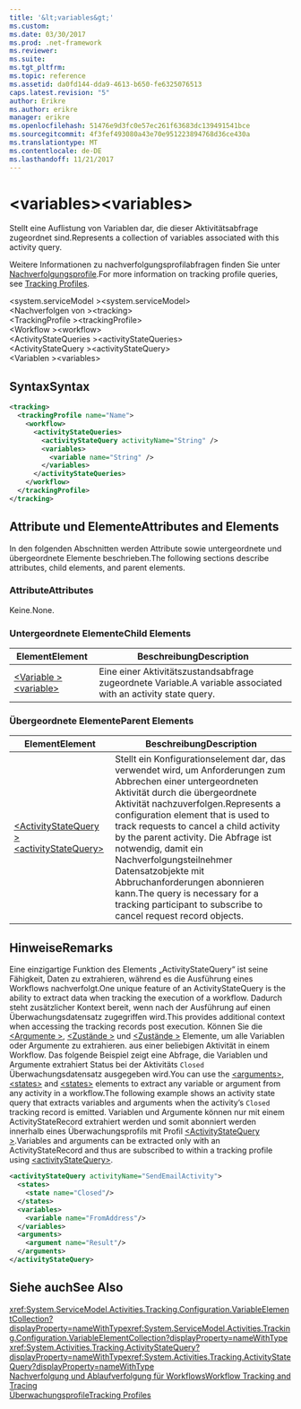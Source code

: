 ```yaml
---
title: '&lt;variables&gt;'
ms.custom: 
ms.date: 03/30/2017
ms.prod: .net-framework
ms.reviewer: 
ms.suite: 
ms.tgt_pltfrm: 
ms.topic: reference
ms.assetid: da0fd144-dda9-4613-b650-fe6325076513
caps.latest.revision: "5"
author: Erikre
ms.author: erikre
manager: erikre
ms.openlocfilehash: 51476e9d3fc0e57ec261f63683dc139491541bce
ms.sourcegitcommit: 4f3fef493080a43e70e951223894768d36ce430a
ms.translationtype: MT
ms.contentlocale: de-DE
ms.lasthandoff: 11/21/2017
---
```

# <a name="ltvariablesgt"></a><span data-ttu-id="69985-102">&lt;variables&gt;</span><span class="sxs-lookup"><span data-stu-id="69985-102">&lt;variables&gt;</span></span>
<span data-ttu-id="69985-103">Stellt eine Auflistung von Variablen dar, die dieser Aktivitätsabfrage zugeordnet sind.</span><span class="sxs-lookup"><span data-stu-id="69985-103">Represents a collection of variables associated with this activity query.</span></span>  
  
 <span data-ttu-id="69985-104">Weitere Informationen zu nachverfolgungsprofilabfragen finden Sie unter [Nachverfolgungsprofile](../../../../../docs/framework/windows-workflow-foundation/tracking-profiles.md).</span><span class="sxs-lookup"><span data-stu-id="69985-104">For more information on tracking profile queries, see [Tracking Profiles](../../../../../docs/framework/windows-workflow-foundation/tracking-profiles.md).</span></span>  
  
<span data-ttu-id="69985-105">\<system.serviceModel ></span><span class="sxs-lookup"><span data-stu-id="69985-105">\<system.serviceModel></span></span>  
<span data-ttu-id="69985-106">\<Nachverfolgen von ></span><span class="sxs-lookup"><span data-stu-id="69985-106">\<tracking></span></span>  
<span data-ttu-id="69985-107">\<TrackingProfile ></span><span class="sxs-lookup"><span data-stu-id="69985-107">\<trackingProfile></span></span>  
<span data-ttu-id="69985-108">\<Workflow ></span><span class="sxs-lookup"><span data-stu-id="69985-108">\<workflow></span></span>  
<span data-ttu-id="69985-109">\<ActivityStateQueries ></span><span class="sxs-lookup"><span data-stu-id="69985-109">\<activityStateQueries></span></span>  
<span data-ttu-id="69985-110">\<ActivityStateQuery ></span><span class="sxs-lookup"><span data-stu-id="69985-110">\<activityStateQuery></span></span>  
<span data-ttu-id="69985-111">\<Variablen ></span><span class="sxs-lookup"><span data-stu-id="69985-111">\<variables></span></span>  
  
## <a name="syntax"></a><span data-ttu-id="69985-112">Syntax</span><span class="sxs-lookup"><span data-stu-id="69985-112">Syntax</span></span>  
  
```xml  
<tracking>
  <trackingProfile name="Name">
    <workflow>
      <activityStateQueries>
        <activityStateQuery activityName="String" />
        <variables>
          <variable name="String" />
        </variables>
      </activityStateQueries>
    </workflow>
  </trackingProfile>
</tracking>  
```  
  
## <a name="attributes-and-elements"></a><span data-ttu-id="69985-113">Attribute und Elemente</span><span class="sxs-lookup"><span data-stu-id="69985-113">Attributes and Elements</span></span>  
 <span data-ttu-id="69985-114">In den folgenden Abschnitten werden Attribute sowie untergeordnete und übergeordnete Elemente beschrieben.</span><span class="sxs-lookup"><span data-stu-id="69985-114">The following sections describe attributes, child elements, and parent elements.</span></span>  
  
### <a name="attributes"></a><span data-ttu-id="69985-115">Attribute</span><span class="sxs-lookup"><span data-stu-id="69985-115">Attributes</span></span>  
 <span data-ttu-id="69985-116">Keine.</span><span class="sxs-lookup"><span data-stu-id="69985-116">None.</span></span>  
  
### <a name="child-elements"></a><span data-ttu-id="69985-117">Untergeordnete Elemente</span><span class="sxs-lookup"><span data-stu-id="69985-117">Child Elements</span></span>  
  
|<span data-ttu-id="69985-118">Element</span><span class="sxs-lookup"><span data-stu-id="69985-118">Element</span></span>|<span data-ttu-id="69985-119">Beschreibung</span><span class="sxs-lookup"><span data-stu-id="69985-119">Description</span></span>|  
|-------------|-----------------|  
|[<span data-ttu-id="69985-120">\<Variable ></span><span class="sxs-lookup"><span data-stu-id="69985-120">\<variable></span></span>](../../../../../docs/framework/configure-apps/file-schema/windows-workflow-foundation/variable.md)|<span data-ttu-id="69985-121">Eine einer Aktivitätszustandsabfrage zugeordnete Variable.</span><span class="sxs-lookup"><span data-stu-id="69985-121">A variable associated with an activity state query.</span></span>|  
  
### <a name="parent-elements"></a><span data-ttu-id="69985-122">Übergeordnete Elemente</span><span class="sxs-lookup"><span data-stu-id="69985-122">Parent Elements</span></span>  
  
|<span data-ttu-id="69985-123">Element</span><span class="sxs-lookup"><span data-stu-id="69985-123">Element</span></span>|<span data-ttu-id="69985-124">Beschreibung</span><span class="sxs-lookup"><span data-stu-id="69985-124">Description</span></span>|  
|-------------|-----------------|  
|[<span data-ttu-id="69985-125">\<ActivityStateQuery ></span><span class="sxs-lookup"><span data-stu-id="69985-125">\<activityStateQuery></span></span>](../../../../../docs/framework/configure-apps/file-schema/windows-workflow-foundation/activitystatequery.md)|<span data-ttu-id="69985-126">Stellt ein Konfigurationselement dar, das verwendet wird, um Anforderungen zum Abbrechen einer untergeordneten Aktivität durch die übergeordnete Aktivität nachzuverfolgen.</span><span class="sxs-lookup"><span data-stu-id="69985-126">Represents a configuration element that is used to track requests to cancel a child activity by the parent activity.</span></span> <span data-ttu-id="69985-127">Die Abfrage ist notwendig, damit ein Nachverfolgungsteilnehmer Datensatzobjekte mit Abbruchanforderungen abonnieren kann.</span><span class="sxs-lookup"><span data-stu-id="69985-127">The query is necessary for a tracking participant to subscribe to cancel request record objects.</span></span>|  
  
## <a name="remarks"></a><span data-ttu-id="69985-128">Hinweise</span><span class="sxs-lookup"><span data-stu-id="69985-128">Remarks</span></span>  
 <span data-ttu-id="69985-129">Eine einzigartige Funktion des Elements „ActivityStateQuery“ ist seine Fähigkeit, Daten zu extrahieren, während es die Ausführung eines Workflows nachverfolgt.</span><span class="sxs-lookup"><span data-stu-id="69985-129">One unique feature of an ActivityStateQuery is the ability to extract data when tracking the execution of a workflow.</span></span> <span data-ttu-id="69985-130">Dadurch steht zusätzlicher Kontext bereit, wenn nach der Ausführung auf einen Überwachungsdatensatz zugegriffen wird.</span><span class="sxs-lookup"><span data-stu-id="69985-130">This provides additional context when accessing the tracking records post execution.</span></span> <span data-ttu-id="69985-131">Können Sie die [ \<Argumente >](../../../../../docs/framework/configure-apps/file-schema/windows-workflow-foundation/arguments.md), [ \<Zustände >](../../../../../docs/framework/configure-apps/file-schema/windows-workflow-foundation/states.md) und [ \<Zustände >](../../../../../docs/framework/configure-apps/file-schema/windows-workflow-foundation/states.md) Elemente, um alle Variablen oder Argumente zu extrahieren. aus einer beliebigen Aktivität in einem Workflow. Das folgende Beispiel zeigt eine Abfrage, die Variablen und Argumente extrahiert Status bei der Aktivitäts `Closed` Überwachungsdatensatz ausgegeben wird.</span><span class="sxs-lookup"><span data-stu-id="69985-131">You can use the [\<arguments>](../../../../../docs/framework/configure-apps/file-schema/windows-workflow-foundation/arguments.md), [\<states>](../../../../../docs/framework/configure-apps/file-schema/windows-workflow-foundation/states.md) and [\<states>](../../../../../docs/framework/configure-apps/file-schema/windows-workflow-foundation/states.md) elements to extract any variable or argument from any activity in a workflow.The following example shows an activity state query that extracts variables and arguments when the activity’s `Closed` tracking record is emitted.</span></span> <span data-ttu-id="69985-132">Variablen und Argumente können nur mit einem ActivityStateRecord extrahiert werden und somit abonniert werden innerhalb eines Überwachungsprofils mit Profil [ \<ActivityStateQuery >](../../../../../docs/framework/configure-apps/file-schema/windows-workflow-foundation/activitystatequery.md).</span><span class="sxs-lookup"><span data-stu-id="69985-132">Variables and arguments can be extracted only with an ActivityStateRecord and thus are subscribed to within a tracking profile using [\<activityStateQuery>](../../../../../docs/framework/configure-apps/file-schema/windows-workflow-foundation/activitystatequery.md).</span></span>  
  
```xml  
<activityStateQuery activityName="SendEmailActivity">  
  <states>  
    <state name="Closed"/>  
  </states>  
  <variables>  
    <variable name="FromAddress"/>  
  </variables>  
  <arguments>  
    <argument name="Result"/>  
  </arguments>  
</activityStateQuery>  
```  
  
## <a name="see-also"></a><span data-ttu-id="69985-133">Siehe auch</span><span class="sxs-lookup"><span data-stu-id="69985-133">See Also</span></span>  
 <span data-ttu-id="69985-134"><xref:System.ServiceModel.Activities.Tracking.Configuration.VariableElementCollection?displayProperty=nameWithType></span><span class="sxs-lookup"><span data-stu-id="69985-134"><xref:System.ServiceModel.Activities.Tracking.Configuration.VariableElementCollection?displayProperty=nameWithType></span></span>       
 <span data-ttu-id="69985-135"><xref:System.Activities.Tracking.ActivityStateQuery?displayProperty=nameWithType></span><span class="sxs-lookup"><span data-stu-id="69985-135"><xref:System.Activities.Tracking.ActivityStateQuery?displayProperty=nameWithType></span></span>       
 [<span data-ttu-id="69985-136">Nachverfolgung und Ablaufverfolgung für Workflows</span><span class="sxs-lookup"><span data-stu-id="69985-136">Workflow Tracking and Tracing</span></span>](../../../../../docs/framework/windows-workflow-foundation/workflow-tracking-and-tracing.md)  
 [<span data-ttu-id="69985-137">Überwachungsprofile</span><span class="sxs-lookup"><span data-stu-id="69985-137">Tracking Profiles</span></span>](../../../../../docs/framework/windows-workflow-foundation/tracking-profiles.md)
